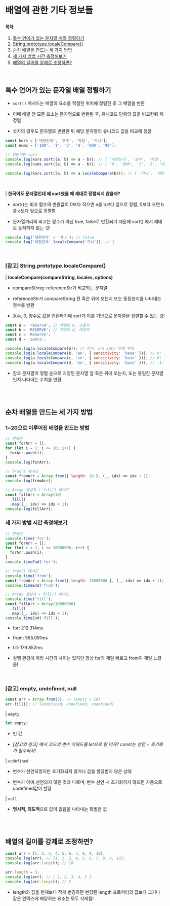 # 배열에 관한 기타 정보들

### `목차`

1. [특수 언어가 있는 문자열 배열 정렬하기](#특수-언어가-있는-문자열-배열-정렬하기)
2. [String.prototype.localeCompare()](#참고-stringprototypelocalecompare)
3. [순차 배열을 만드는 세 가지 방법](#순차-배열을-만드는-세-가지-방법)
4. [세 가지 방법 시간 측정해보기](#세-가지-방법-시간-측정해보기)
5. [배열의 길이를 강제로 조정하면?](#배열의-길이를-강제로-조정하면)

<br />

## 특수 언어가 있는 문자열 배열 정렬하기

- `sort()` 메서드는 배열의 요소를 적절한 위치에 정렬한 후 그 배열을 반환

- 이때 배열 안 모든 요소는 문자형으로 변환된 후, 유니코드 단위의 값을 비교한뒤 재정렬

- 숫자의 경우도 문자열로 변환한 뒤 해당 문자열의 유니코드 값을 비교해 정렬

```javascript
const kors = ['대한민국', '호주', '독일', '가나'];
const nums = ['100', '1', '3', '0', '000', '99'];

// 일반적인 sort
console.log(kors.sort((a, b) => a - b)); // [ '대한민국', '호주', '독일', '가나' ]
console.log(nums.sort((a, b) => a - b)); // [ '0', '000', '1', '3', '99', '100' ]

console.log(kors.sort((a, b) => a.localeCompare(b))); // [ '가나', '대한민국', '독일', '호주' ]
```

<br />

| **한국어도 문자열인데 왜 sort했을 때 제대로 정렬되지 않을까?**

- sort()는 비교 함수의 반환값이 0보다 작으면 a를 b보다 앞으로 정렬, 0보다 크면 b를 a보다 앞으로 정렬함

- 문자열끼리의 비교는 정수가 아닌 true, false로 반환되기 때문에 sort() 에서 제대로 동작하지 않는 것!

```javascript
console.log('대한민국' < '가나'); // false
console.log('대한민국'.localeCompare('가나')); // 1
```

<br />

### [참고] String.prototype.localeCompare()

| **localeCompare(compareString, locales, options)**

- compareString: referenceStr가 비교되는 문자열

- referenceStr가 compareString 전 혹은 뒤에 오는지 또는 동등한지를 나타내는 정수를 반환

- 음수, 0, 양수로 값을 반환하기에 sort가 이를 기반으로 문자열을 정렬할 수 있는 것!

```javascript
const a = 'réservé'; // 액센트 O, 소문자
const b = 'RESERVE'; // 액센트 X, 대문자
const c = 'ReSerVe';
const d = 'zebra';

console.log(a.localeCompare(b)); // 양수: b가 a보다 앞에 위치
console.log(a.localeCompare(b, 'en', { sensitivity: 'base' })); // 0: 동일
console.log(a.localeCompare(c, 'en', { sensitivity: 'base' })); // 0: 동일
console.log(a.localeCompare(d, 'en', { sensitivity: 'base' })); // -1: a가 d보다 앞에 위치
```

- 참조 문자열이 정렬 순으로 지정된 문자열 앞 혹은 뒤에 오는지, 또는 동일한 문자열인지 나타내는 수치를 반환

<br /><br />

## 순차 배열을 만드는 세 가지 방법

### 1~20으로 이루어진 배열을 만드는 방법

```javascript
// 반복문
const forArr = [];
for (let i = 1; i <= 10; i++) {
  forArr.push(i);
}
console.log(forArr);

// from() 메서드
const fromArr = Array.from({ length: 10 }, (_, idx) => idx + 1);
console.log(fromArr);

// Array 생성자 + fill() 메서드
const fillArr = Array(10)
  .fill()
  .map((_, idx) => idx + 1);
console.log(fillArr);
```

### 세 가지 방법 시간 측정해보기

```javascript
// 반복문
console.time('for');
const forArr = [];
for (let i = 1; i <= 10000000; i++) {
  forArr.push(i);
}
console.timeEnd('for');

// from() 메서드
console.time('from');
const fromArr = Array.from({ length: 10000000 }, (_, idx) => idx + 1);
console.timeEnd('from');

// Array 생성자 + fill() 메서드
console.time('fill');
const fillArr = Array(10000000)
  .fill()
  .map((_, idx) => idx + 1);
console.timeEnd('fill');
```

- for: 212.314ms

- from: 565.091ms

- fill: 179.852ms

- 실행 환경에 따라 시간의 차이는 있지만 항상 for가 제일 빠르고 from이 제일 느렸음!

<br />

### [참고] empty, undefined, null

```javascript
const arr = Array.from(3); // [empty × 10]
arr.fill(); // [undefined, undefined, undefined]
```

| `empty`

```javascript
let empty;
```

- 빈 값

- _[참고의 참고] 예시 코드의 변수 키워드를 let으로 한 이유? const는 선언 + 초기화가 필수라서!_

| `undefined`

- 변수가 선언되었지만 초기화되지 않거나 값을 할당받지 않은 상태

- 변수가 아예 선언되지 않은 것과 다르며, 변수 선언 시 초기화하지 않으면 자동으로 undefined값이 할당

| `null`

- **명시적, 의도적**으로 값이 없음을 나타내는 특별한 값

<br /><br />

## 배열의 길이를 강제로 조정하면?

```javascript
const arr = [1, 2, 3, 4, 5, 6, 7, 8, 9, 10];
console.log(arr); // [1, 2, 3, 4, 5, 6, 7, 8, 9, 10];
console.log(arr.length); // 10

arr.length = 5;
console.log(arr); // [ 1, 2, 3, 4, 5 ]
console.log(arr.length); // 5
```

- length의 값을 현재보다 작게 변경하면 변경된 length 프로퍼티의 값보다 크거나 같은 인덱스에 해당하는 요소는 모두 삭제됨!
